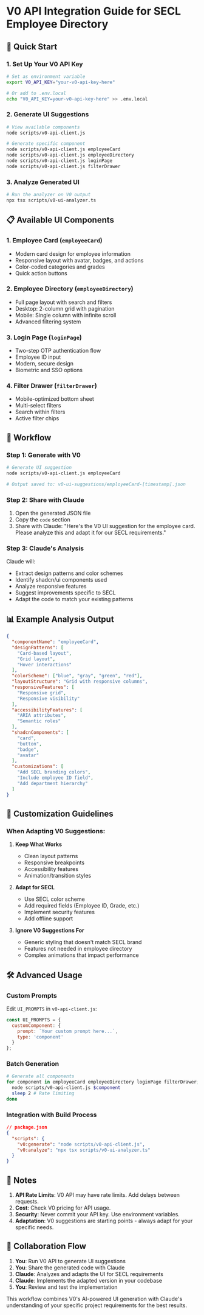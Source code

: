 # V0 API Integration Guide for SECL Employee Directory

## 🚀 Quick Start

### 1. Set Up Your V0 API Key
```bash
# Set as environment variable
export V0_API_KEY="your-v0-api-key-here"

# Or add to .env.local
echo "V0_API_KEY=your-v0-api-key-here" >> .env.local
```

### 2. Generate UI Suggestions

```bash
# View available components
node scripts/v0-api-client.js

# Generate specific component
node scripts/v0-api-client.js employeeCard
node scripts/v0-api-client.js employeeDirectory
node scripts/v0-api-client.js loginPage
node scripts/v0-api-client.js filterDrawer
```

### 3. Analyze Generated UI

```bash
# Run the analyzer on V0 output
npx tsx scripts/v0-ui-analyzer.ts
```

## 📋 Available UI Components

### 1. **Employee Card** (`employeeCard`)
- Modern card design for employee information
- Responsive layout with avatar, badges, and actions
- Color-coded categories and grades
- Quick action buttons

### 2. **Employee Directory** (`employeeDirectory`)
- Full page layout with search and filters
- Desktop: 2-column grid with pagination
- Mobile: Single column with infinite scroll
- Advanced filtering system

### 3. **Login Page** (`loginPage`)
- Two-step OTP authentication flow
- Employee ID input
- Modern, secure design
- Biometric and SSO options

### 4. **Filter Drawer** (`filterDrawer`)
- Mobile-optimized bottom sheet
- Multi-select filters
- Search within filters
- Active filter chips

## 🔄 Workflow

### Step 1: Generate with V0
```bash
# Generate UI suggestion
node scripts/v0-api-client.js employeeCard

# Output saved to: v0-ui-suggestions/employeeCard-[timestamp].json
```

### Step 2: Share with Claude
1. Open the generated JSON file
2. Copy the `code` section
3. Share with Claude: "Here's the V0 UI suggestion for the employee card. Please analyze this and adapt it for our SECL requirements."

### Step 3: Claude's Analysis
Claude will:
- Extract design patterns and color schemes
- Identify shadcn/ui components used
- Analyze responsive features
- Suggest improvements specific to SECL
- Adapt the code to match your existing patterns

## 📊 Example Analysis Output

```json
{
  "componentName": "employeeCard",
  "designPatterns": [
    "Card-based layout",
    "Grid layout",
    "Hover interactions"
  ],
  "colorScheme": ["blue", "gray", "green", "red"],
  "layoutStructure": "Grid with responsive columns",
  "responsiveFeatures": [
    "Responsive grid",
    "Responsive visibility"
  ],
  "accessibilityFeatures": [
    "ARIA attributes",
    "Semantic roles"
  ],
  "shadcnComponents": [
    "card",
    "button",
    "badge",
    "avatar"
  ],
  "customizations": [
    "Add SECL branding colors",
    "Include employee ID field",
    "Add department hierarchy"
  ]
}
```

## 🎨 Customization Guidelines

### When Adapting V0 Suggestions:

1. **Keep What Works**
   - Clean layout patterns
   - Responsive breakpoints
   - Accessibility features
   - Animation/transition styles

2. **Adapt for SECL**
   - Use SECL color scheme
   - Add required fields (Employee ID, Grade, etc.)
   - Implement security features
   - Add offline support

3. **Ignore V0 Suggestions For**
   - Generic styling that doesn't match SECL brand
   - Features not needed in employee directory
   - Complex animations that impact performance

## 🛠️ Advanced Usage

### Custom Prompts
Edit `UI_PROMPTS` in `v0-api-client.js`:

```javascript
const UI_PROMPTS = {
  customComponent: {
    prompt: `Your custom prompt here...`,
    type: 'component'
  }
};
```

### Batch Generation
```bash
# Generate all components
for component in employeeCard employeeDirectory loginPage filterDrawer; do
  node scripts/v0-api-client.js $component
  sleep 2 # Rate limiting
done
```

### Integration with Build Process
```json
// package.json
{
  "scripts": {
    "v0:generate": "node scripts/v0-api-client.js",
    "v0:analyze": "npx tsx scripts/v0-ui-analyzer.ts"
  }
}
```

## 📝 Notes

1. **API Rate Limits**: V0 API may have rate limits. Add delays between requests.
2. **Cost**: Check V0 pricing for API usage.
3. **Security**: Never commit your API key. Use environment variables.
4. **Adaptation**: V0 suggestions are starting points - always adapt for your specific needs.

## 🤝 Collaboration Flow

1. **You**: Run V0 API to generate UI suggestions
2. **You**: Share the generated code with Claude
3. **Claude**: Analyzes and adapts the UI for SECL requirements
4. **Claude**: Implements the adapted version in your codebase
5. **You**: Review and test the implementation

This workflow combines V0's AI-powered UI generation with Claude's understanding of your specific project requirements for the best results.